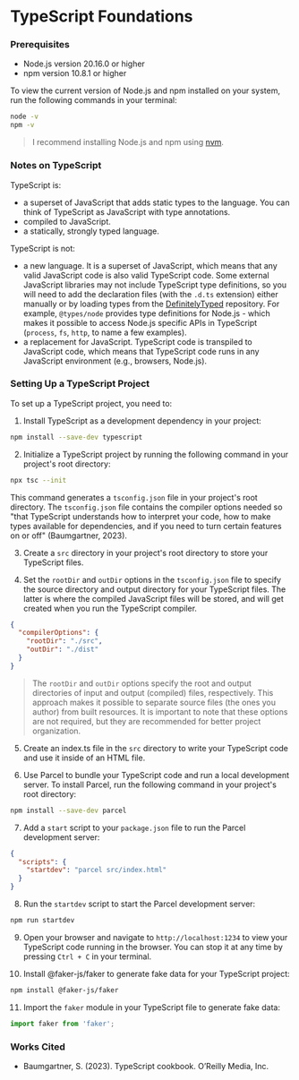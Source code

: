 # TypeScript Foundations

### Prerequisites

- Node.js version 20.16.0 or higher
- npm version 10.8.1 or higher

To view the current version of Node.js and npm installed on your system, run the following commands in your terminal:

```bash
node -v
npm -v
```

> I recommend installing Node.js and npm using [nvm](https://nodejs.org/en/download/package-manager).

### Notes on TypeScript

TypeScript is:

- a superset of JavaScript that adds static types to the language. You can think of TypeScript as JavaScript with type annotations.
- compiled to JavaScript.
- a statically, strongly typed language.

TypeScript is not:

- a new language. It is a superset of JavaScript, which means that any valid JavaScript code is also valid TypeScript code. Some external JavaScript libraries may not include TypeScript type definitions, so you will need to add the declaration files (with the `.d.ts` extension) either manually or by loading types from the [DefinitelyTyped](https://github.com/DefinitelyTyped/DefinitelyTyped) repository. For example, `@types/node` provides type definitions for Node.js - which makes it possible to access Node.js specific APIs in TypeScript (`process`, `fs`, `http`, to name a few examples).
- a replacement for JavaScript. TypeScript code is transpiled to JavaScript code, which means that TypeScript code runs in any JavaScript environment (e.g., browsers, Node.js).

### Setting Up a TypeScript Project

To set up a TypeScript project, you need to:

1. Install TypeScript as a development dependency in your project:

```bash
npm install --save-dev typescript
```

2. Initialize a TypeScript project by running the following command in your project's root directory:

```bash
npx tsc --init
```

This command generates a `tsconfig.json` file in your project's root directory. The `tsconfig.json` file contains the compiler options needed so "that TypeScript understands how to interpret your code, how to make types available for dependencies, and if you need to turn certain features on or off" (Baumgartner, 2023).

3. Create a `src` directory in your project's root directory to store your TypeScript files.

4. Set the `rootDir` and `outDir` options in the `tsconfig.json` file to specify the source directory and output directory for your TypeScript files. The latter is where the compiled JavaScript files will be stored, and will get created when you run the TypeScript compiler.

```json
{
  "compilerOptions": {
    "rootDir": "./src",
    "outDir": "./dist"
  }
}
```

> The `rootDir` and `outDir` options specify the root and output directories of input and output (compiled) files, respectively. This approach makes it possible to separate source files (the ones you author) from built resources. It is important to note that these options are not required, but they are recommended for better project organization.

5. Create an index.ts file in the `src` directory to write your TypeScript code and use it inside of an HTML file.

6. Use Parcel to bundle your TypeScript code and run a local development server. To install Parcel, run the following command in your project's root directory:

```bash
npm install --save-dev parcel
```

7. Add a `start` script to your `package.json` file to run the Parcel development server:

```json
{
  "scripts": {
    "startdev": "parcel src/index.html"
  }
}
```

8. Run the `startdev` script to start the Parcel development server:

```bash
npm run startdev
```

9. Open your browser and navigate to `http://localhost:1234` to view your TypeScript code running in the browser. You can stop it at any time by pressing `Ctrl + C` in your terminal.

10. Install @faker-js/faker to generate fake data for your TypeScript project:

```bash
npm install @faker-js/faker
```

11. Import the `faker` module in your TypeScript file to generate fake data:

```typescript
import faker from 'faker';
```

### Works Cited

- Baumgartner, S. (2023). TypeScript cookbook. O’Reilly Media, Inc. 
